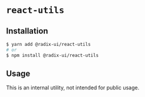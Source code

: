 # `react-utils`

## Installation

```sh
$ yarn add @radix-ui/react-utils
# or
$ npm install @radix-ui/react-utils
```

## Usage

This is an internal utility, not intended for public usage.
